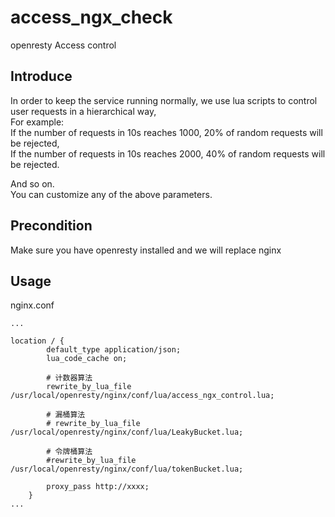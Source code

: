 # access_ngx_check
openresty Access control

## Introduce
In order to keep the service running normally, we use lua scripts to control user requests in a hierarchical way,  
For example:  
If the number of requests in 10s reaches 1000, 20% of random requests will be rejected,  
If the number of requests in 10s reaches 2000, 40% of random requests will be rejected.  
  
And so on.  
You can customize any of the above parameters.  


## Precondition
Make sure you have openresty installed and we will replace nginx


## Usage
nginx.conf

```
...

location / {
        default_type application/json;
        lua_code_cache on;
       
        # 计数器算法
        rewrite_by_lua_file /usr/local/openresty/nginx/conf/lua/access_ngx_control.lua;
        
        # 漏桶算法
        # rewrite_by_lua_file /usr/local/openresty/nginx/conf/lua/LeakyBucket.lua;
        
        # 令牌桶算法
        #rewrite_by_lua_file /usr/local/openresty/nginx/conf/lua/tokenBucket.lua;
        
        proxy_pass http://xxxx;
    }
...
```
